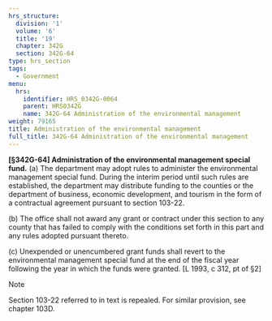 ```yaml
---
hrs_structure:
  division: '1'
  volume: '6'
  title: '19'
  chapter: 342G
  section: 342G-64
type: hrs_section
tags:
  - Government
menu:
  hrs:
    identifier: HRS_0342G-0064
    parent: HRS0342G
    name: 342G-64 Administration of the environmental management
weight: 79165
title: Administration of the environmental management
full_title: 342G-64 Administration of the environmental management
---
```

**[§342G-64] Administration of the environmental management special fund.** (a) The department may adopt rules to administer the environmental management special fund. During the interim period until such rules are established, the department may distribute funding to the counties or the department of business, economic development, and tourism in the form of a contractual agreement pursuant to section 103-22.

(b) The office shall not award any grant or contract under this section to any county that has failed to comply with the conditions set forth in this part and any rules adopted pursuant thereto.

(c) Unexpended or unencumbered grant funds shall revert to the environmental management special fund at the end of the fiscal year following the year in which the funds were granted. [L 1993, c 312, pt of §2]

Note

Section 103-22 referred to in text is repealed. For similar provision, see chapter 103D.